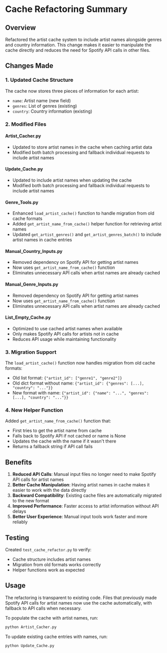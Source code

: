 # Cache Refactoring Summary

## Overview
Refactored the artist cache system to include artist names alongside genres and country information. This change makes it easier to manipulate the cache directly and reduces the need for Spotify API calls in other files.

## Changes Made

### 1. Updated Cache Structure
The cache now stores three pieces of information for each artist:
- `name`: Artist name (new field)
- `genres`: List of genres (existing)
- `country`: Country information (existing)

### 2. Modified Files

#### Artist_Cacher.py
- Updated to store artist names in the cache when caching artist data
- Modified both batch processing and fallback individual requests to include artist names

#### Update_Cache.py
- Updated to include artist names when updating the cache
- Modified both batch processing and fallback individual requests to include artist names

#### Genre_Tools.py
- Enhanced `load_artist_cache()` function to handle migration from old cache formats
- Added `get_artist_name_from_cache()` helper function for retrieving artist names
- Updated `get_artist_genres()` and `get_artist_genres_batch()` to include artist names in cache entries

#### Manual_Country_Inputs.py
- Removed dependency on Spotify API for getting artist names
- Now uses `get_artist_name_from_cache()` function
- Eliminates unnecessary API calls when artist names are already cached

#### Manual_Genre_Inputs.py
- Removed dependency on Spotify API for getting artist names
- Now uses `get_artist_name_from_cache()` function
- Eliminates unnecessary API calls when artist names are already cached

#### List_Empty_Cache.py
- Optimized to use cached artist names when available
- Only makes Spotify API calls for artists not in cache
- Reduces API usage while maintaining functionality

### 3. Migration Support
The `load_artist_cache()` function now handles migration from old cache formats:
- Old list format: `{"artist_id": ["genre1", "genre2"]}`
- Old dict format without name: `{"artist_id": {"genres": [...], "country": "..."}}`
- New format with name: `{"artist_id": {"name": "...", "genres": [...], "country": "..."}}`

### 4. New Helper Function
Added `get_artist_name_from_cache()` function that:
- First tries to get the artist name from cache
- Falls back to Spotify API if not cached or name is None
- Updates the cache with the name if it wasn't there
- Returns a fallback string if API call fails

## Benefits

1. **Reduced API Calls**: Manual input files no longer need to make Spotify API calls for artist names
2. **Better Cache Manipulation**: Having artist names in cache makes it easier to work with the data directly
3. **Backward Compatibility**: Existing cache files are automatically migrated to the new format
4. **Improved Performance**: Faster access to artist information without API delays
5. **Better User Experience**: Manual input tools work faster and more reliably

## Testing
Created `test_cache_refactor.py` to verify:
- Cache structure includes artist names
- Migration from old formats works correctly
- Helper functions work as expected

## Usage
The refactoring is transparent to existing code. Files that previously made Spotify API calls for artist names now use the cache automatically, with fallback to API calls when necessary.

To populate the cache with artist names, run:
```bash
python Artist_Cacher.py
```

To update existing cache entries with names, run:
```bash
python Update_Cache.py
``` 